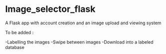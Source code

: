 # Image_selector_flask
A Flask app with account creation and an image upload and viewing system

To be added : 

-Labelling the images
-Swipe between images
-Download into a labeled database
